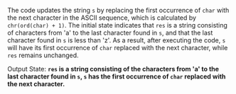 The code updates the string `s` by replacing the first occurrence of `char` with the next character in the ASCII sequence, which is calculated by `chr(ord(char) + 1)`. The initial state indicates that `res` is a string consisting of characters from 'a' to the last character found in `s`, and that the last character found in `s` is less than 'z'. As a result, after executing the code, `s` will have its first occurrence of `char` replaced with the next character, while `res` remains unchanged.

Output State: **`res` is a string consisting of the characters from 'a' to the last character found in `s`, `s` has the first occurrence of `char` replaced with the next character.**